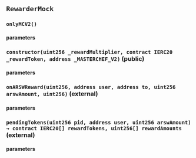 ## `RewarderMock`

### `onlyMCV2()`

#### parameters

### `constructor(uint256 _rewardMultiplier, contract IERC20 _rewardToken, address _MASTERCHEF_V2)` (public)

#### parameters

### `onARSWReward(uint256, address user, address to, uint256 arswAmount, uint256)` (external)

#### parameters

### `pendingTokens(uint256 pid, address user, uint256 arswAmount) → contract IERC20[] rewardTokens, uint256[] rewardAmounts` (external)

#### parameters
